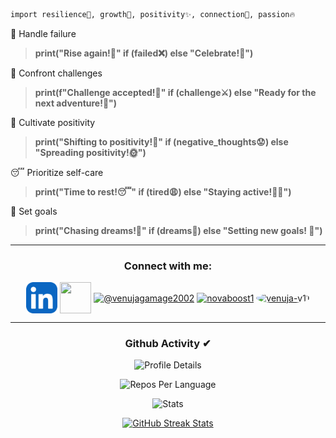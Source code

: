 
```sh
import resilience🌟, growth🌱, positivity✨, connection🤝, passion🔥
```

🌈 Handle failure
>**print("Rise again!🛑" if (failed❌) else "Celebrate!🎉")**

💪 Confront challenges
>**print(f"Challenge accepted!💪" if (challenge⚔) else "Ready for the next adventure!🔄")**

🌟 Cultivate positivity
>**print("Shifting to positivity!🌈" if (negative_thoughts😟) else "Spreading positivity!🌞")**

😴 Prioritize self-care
>**print("Time to rest!😴" if (tired😩) else "Staying active!🏃‍♂")**

🌠 Set goals
>**print("Chasing dreams!🌠" if (dreams💭) else "Setting new goals! 🚀")**

---

<h3 align="center">Connect with me:</h3>
<p align="center">
<a href="https://linkedin.com/in/venuja-v11" target="blank"><img align="center" src="https://github.com/tandpfun/skill-icons/blob/main/icons/LinkedIn.svg" alt="venuja-v11" height="50" width="50" /></a>
<a href="https://kaggle.com/venujaprasanjith" target="blank"><img align="center" src="https://static-00.iconduck.com/assets.00/kaggle-icon-2048x2048-fxhlmjy3.png" height="50" width="50" /></a>
<a href="https://medium.com/@venujagamage2002" target="blank"><img align="center" src="https://raw.githubusercontent.com/rahuldkjain/github-profile-readme-generator/master/src/images/icons/Social/medium.svg" alt="@venujagamage2002" height="50" width="50" /></a>
<a href="https://youtube.com/@novaboost1?si=fzXIQL7djlrgJBba" target="blank"><img align="center" src="https://static-00.iconduck.com/assets.00/youtube-icon-2048x2048-gedp2icy.png" alt="novaboost1" height="50" width="50" /></a>
<a href="https://www.linkedin.com/company/nova-boost" target="blank"><img align="center" style="border-radius: 50%;" src="https://www.iconsdb.com/icons/preview/red/linkedin-6-xxl.png" alt="venuja-v11" height="50" width="50" /></a>
</p>

---

<h3 align="center">Github Activity ✔</h3>

<p align="center">
  <img src="http://github-profile-summary-cards.vercel.app/api/cards/profile-details?username=VenujaVP&theme=slateorange" alt="Profile Details" />
</p>

<p align="center">
  <img src="http://github-profile-summary-cards.vercel.app/api/cards/repos-per-language?username=VenujaVP&theme=slateorange" alt="Repos Per Language" />
</p>

<p align="center">
  <img src="http://github-profile-summary-cards.vercel.app/api/cards/stats?username=VenujaVP&theme=slateorange" alt="Stats" />
</p>

<p align="center">
  <a href="https://git.io/streak-stats">
    <img src="https://github-readme-streak-stats.herokuapp.com?user=VenujaVP&theme=soft-green" alt="GitHub Streak Stats" />
  </a>
</p>

